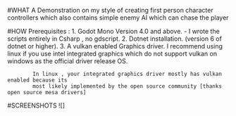#WHAT
A Demonstration on my style of creating first person character controllers which also contains
simple enemy AI which can chase the player 



#HOW
Prerequisites : 
		1. Godot Mono Version 4.0 and above. - I wrote the scripts entirely in Csharp , no gdscript.
		2. Dotnet installation. (version 6 of dotnet or higher).
		3. A vulkan enabled Graphics driver. I recommend using linux if you use intel integrated
			graphics which do not support vulkan on windows as the official driver release OS.

			In linux , your integrated graphics driver mostly has vulkan enabled because its 
			most likely implemented by the open source community [thanks open source mesa drivers]

#SCREENSHOTS
![]
